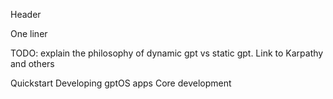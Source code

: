 Header

One liner

TODO: explain the philosophy of dynamic gpt vs static gpt. Link to Karpathy and others

Quickstart
Developing gptOS apps
Core development